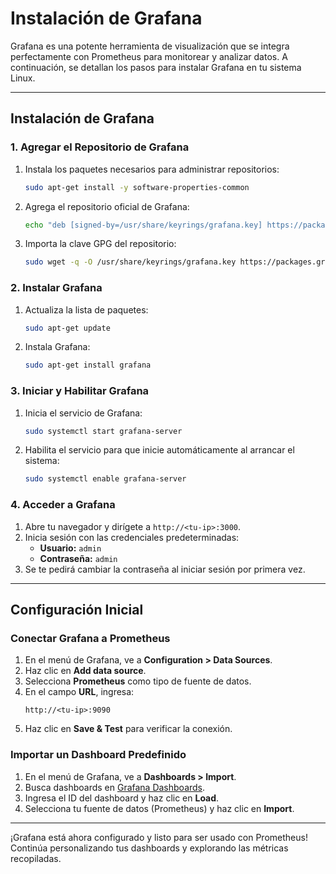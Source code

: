 # Instalación de Grafana

Grafana es una potente herramienta de visualización que se integra perfectamente con Prometheus para monitorear y analizar datos. A continuación, se detallan los pasos para instalar Grafana en tu sistema Linux.

---

## Instalación de Grafana

### 1. Agregar el Repositorio de Grafana
1. Instala los paquetes necesarios para administrar repositorios:
   ```bash
   sudo apt-get install -y software-properties-common
   ```
2. Agrega el repositorio oficial de Grafana:
   ```bash
   echo "deb [signed-by=/usr/share/keyrings/grafana.key] https://packages.grafana.com/oss/deb stable main" | sudo tee /etc/apt/sources.list.d/grafana.list
   ```
3. Importa la clave GPG del repositorio:
   ```bash
   sudo wget -q -O /usr/share/keyrings/grafana.key https://packages.grafana.com/gpg.key
   ```

### 2. Instalar Grafana
1. Actualiza la lista de paquetes:
   ```bash
   sudo apt-get update
   ```
2. Instala Grafana:
   ```bash
   sudo apt-get install grafana
   ```

### 3. Iniciar y Habilitar Grafana
1. Inicia el servicio de Grafana:
   ```bash
   sudo systemctl start grafana-server
   ```
2. Habilita el servicio para que inicie automáticamente al arrancar el sistema:
   ```bash
   sudo systemctl enable grafana-server
   ```

### 4. Acceder a Grafana
1. Abre tu navegador y dirígete a `http://<tu-ip>:3000`.
2. Inicia sesión con las credenciales predeterminadas:
   - **Usuario:** `admin`
   - **Contraseña:** `admin`
3. Se te pedirá cambiar la contraseña al iniciar sesión por primera vez.

---

## Configuración Inicial

### Conectar Grafana a Prometheus
1. En el menú de Grafana, ve a **Configuration > Data Sources**.
2. Haz clic en **Add data source**.
3. Selecciona **Prometheus** como tipo de fuente de datos.
4. En el campo **URL**, ingresa:
   ```
   http://<tu-ip>:9090
   ```
5. Haz clic en **Save & Test** para verificar la conexión.

### Importar un Dashboard Predefinido
1. En el menú de Grafana, ve a **Dashboards > Import**.
2. Busca dashboards en [Grafana Dashboards](https://grafana.com/grafana/dashboards).
3. Ingresa el ID del dashboard y haz clic en **Load**.
4. Selecciona tu fuente de datos (Prometheus) y haz clic en **Import**.

---

¡Grafana está ahora configurado y listo para ser usado con Prometheus! Continúa personalizando tus dashboards y explorando las métricas recopiladas.
